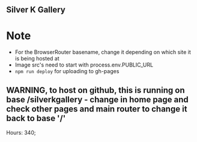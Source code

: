 ## Silver K Gallery

# Note
- For the BrowserRouter basename, change it depending on which site it is being hosted at
- Image src's need to start with process.env.PUBLIC_URL
- ```npm run deploy``` for uploading to gh-pages

## WARNING, to host on github, this is running on base /silverkgallery - change in home page and check other pages and main router to change it back to base '/'
Hours: 340;
